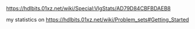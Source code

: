 https://hdlbits.01xz.net/wiki/Special:VlgStats/AD79D84CBFBDAEB8 

my statistics on https://hdlbits.01xz.net/wiki/Problem_sets#Getting_Started

